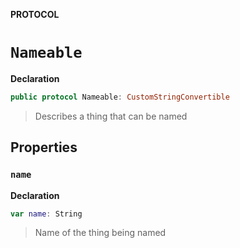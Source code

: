 **PROTOCOL**
# `Nameable`

**Declaration**
```swift
public protocol Nameable: CustomStringConvertible
```



> Describes a thing that can be named

## Properties
### `name`

**Declaration**
```swift
var name: String
```



> Name of the thing being named

